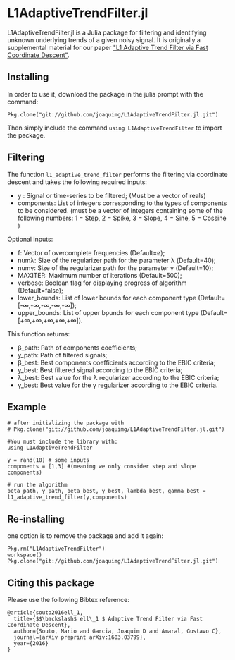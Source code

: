 # L1AdaptiveTrendFilter.jl

L1AdaptiveTrendFilter.jl is a Julia package for filtering and identifying unknown underlying trends of a given noisy signal. It is originally a supplemental material for our paper ["L1 Adaptive Trend Filter via Fast Coordinate Descent"][l1adaptivepaper].

## Installing

In order to use it, download the package in the julia prompt with the command:
```
Pkg.clone("git://github.com/joaquimg/L1AdaptiveTrendFilter.jl.git")
```

Then simply include the command `using L1AdaptiveTrendFilter` to import the package.

## Filtering

The function `l1_adaptive_trend_filter` performs the filtering via coordinate descent and takes the following required inputs:

* y : Signal or time-series to be filtered; (Must be a vector of reals)
* components: List of integers corresponding to the types of components to be considered. (must be a vector of integers containing some of the following numbers: 1 = Step, 2 = Spike, 3 = Slope, 4 = Sine, 5 = Cossine )
    

Optional inputs:

* f: Vector of overcomplete frequencies (Default=ø);
* numλ: Size of the regularizer path for the parameter λ (Default=40);
* numγ: Size of the regularizer path for the parameter γ (Default=10);
* MAXITER: Maximum number of iterations (Default=500);
* verbose: Boolean flag for displaying progress of algorithm (Default=false);
* lower_bounds: List of lower bounds for each component type (Default=[-∞,-∞,-∞,-∞,-∞]);
* upper_bounds: List of upper bpunds for each component type (Default=[+∞,+∞,+∞,+∞,+∞]).

This function returns:

*  β_path: Path of components coefficients;
*  y_path: Path of filtered signals;
*  β_best: Best components coefficients according to the EBIC criteria;
*  y_best: Best filtered signal according to the EBIC criteria;
*  λ_best: Best value for the λ regularizer according to the EBIC criteria;
*  γ_best: Best value for the γ regularizer according to the EBIC criteria.

## Example

```
# after initializing the package with
# Pkg.clone("git://github.com/joaquimg/L1AdaptiveTrendFilter.jl.git")

#You must include the library with:
using L1AdaptiveTrendFilter

y = rand(18) # some inputs
components = [1,3] #(meaning we only consider step and slope components)

# run the algorithm
beta_path, y_path, beta_best, y_best, lambda_best, gamma_best = l1_adaptive_trend_filter(y,components)
```

## Re-installing
one option is to remove the package and add it again:
```
Pkg.rm("L1AdaptiveTrendFilter")
workspace()
Pkg.clone("git://github.com/joaquimg/L1AdaptiveTrendFilter.jl.git")
```

## Citing this package

Please use the following Bibtex reference:
```
@article{souto2016ell_1,
  title={$$\backslash$ ell\_1 $ Adaptive Trend Filter via Fast Coordinate Descent},
  author={Souto, Mario and Garcia, Joaquim D and Amaral, Gustavo C},
  journal={arXiv preprint arXiv:1603.03799},
  year={2016}
}
```

[l1adaptivepaper]: http://arxiv.org/pdf/1603.03799.pdf
